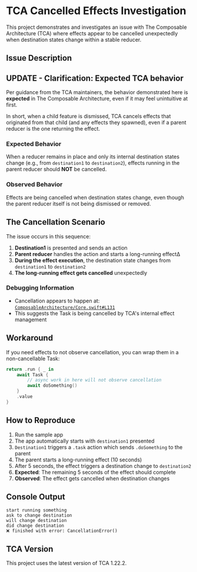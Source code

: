 # TCA Cancelled Effects Investigation

This project demonstrates and investigates an issue with The Composable Architecture (TCA) where effects appear to be cancelled unexpectedly when destination states change within a stable reducer.

## Issue Description

## UPDATE - Clarification: Expected TCA behavior

Per guidance from the TCA maintainers, the behavior demonstrated here is **expected** in The Composable Architecture, even if it may feel unintuitive at first.

In short, when a child feature is dismissed, TCA cancels effects that originated from that child (and any effects they spawned), even if a parent reducer is the one returning the effect.

### Expected Behavior
When a reducer remains in place and only its internal destination states change (e.g., from `destination1` to `destination2`), effects running in the parent reducer should **NOT** be cancelled.

### Observed Behavior
Effects are being cancelled when destination states change, even though the parent reducer itself is not being dismissed or removed.

## The Cancellation Scenario

The issue occurs in this sequence:

1. **Destination1** is presented and sends an action
2. **Parent reducer** handles the action and starts a long-running effect∆
3. **During the effect execution**, the destination state changes from `destination1` to `destination2`
4. **The long-running effect gets cancelled** unexpectedly

### Debugging Information
- Cancellation appears to happen at: [`ComposableArchitecture/Core.swift#L131`](https://github.com/pointfreeco/swift-composable-architecture/blob/d772c216bb83cbb83d6ea0d6309256b1ba007412/Sources/ComposableArchitecture/Core.swift#L131)
- This suggests the Task is being cancelled by TCA's internal effect management

## Workaround

If you need effects to not observe cancellation, you can wrap them in a non-cancellable Task:

```swift
return .run { _ in 
    await Task { 
        // async work in here will not observe cancellation
        await doSomething() 
    }
    .value
}
```

## How to Reproduce

1. Run the sample app
2. The app automatically starts with `destination1` presented
3. `Destination1` triggers a `.task` action which sends `.doSomething` to the parent
4. The parent starts a long-running effect (10 seconds)
5. After 5 seconds, the effect triggers a destination change to `destination2`
6. **Expected**: The remaining 5 seconds of the effect should complete
7. **Observed**: The effect gets cancelled when destination changes

## Console Output

```
start running something
ask to change destination
will change destination
did change destination
❌ finished with error: CancellationError()
```

## TCA Version

This project uses the latest version of TCA 1.22.2.